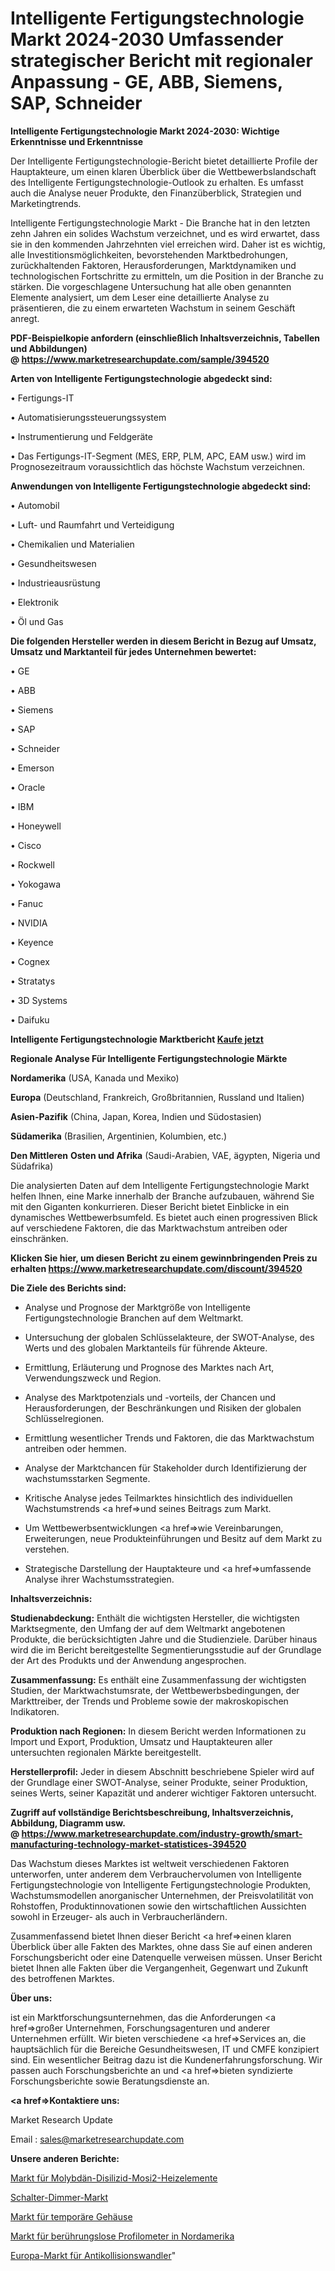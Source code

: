 # Intelligente Fertigungstechnologie Markt 2024-2030 Umfassender strategischer Bericht mit regionaler Anpassung - GE, ABB, Siemens, SAP, Schneider

<strong>Intelligente Fertigungstechnologie Markt 2024-2030: Wichtige Erkenntnisse und Erkenntnisse</strong>

Der Intelligente Fertigungstechnologie-Bericht bietet detaillierte Profile der Hauptakteure, um einen klaren Überblick über die Wettbewerbslandschaft des Intelligente Fertigungstechnologie-Outlook zu erhalten. Es umfasst auch die Analyse neuer Produkte, den Finanzüberblick, Strategien und Marketingtrends.

Intelligente Fertigungstechnologie Markt - Die Branche hat in den letzten zehn Jahren ein solides Wachstum verzeichnet, und es wird erwartet, dass sie in den kommenden Jahrzehnten viel erreichen wird. Daher ist es wichtig, alle Investitionsmöglichkeiten, bevorstehenden Marktbedrohungen, zurückhaltenden Faktoren, Herausforderungen, Marktdynamiken und technologischen Fortschritte zu ermitteln, um die Position in der Branche zu stärken. Die vorgeschlagene Untersuchung hat alle oben genannten Elemente analysiert, um dem Leser eine detaillierte Analyse zu präsentieren, die zu einem erwarteten Wachstum in seinem Geschäft anregt.

<strong><b>PDF-Beispielkopie anfordern (einschließlich Inhaltsverzeichnis, Tabellen und Abbildungen) @ </b></strong><strong><a href=https://www.marketresearchupdate.com/sample/394520><strong>https://www.marketresearchupdate.com/sample/394520</u></a></strong></strong>

<strong>Arten von Intelligente Fertigungstechnologie abgedeckt sind:</strong>

• Fertigungs-IT

• Automatisierungssteuerungssystem

• Instrumentierung und Feldgeräte

• Das Fertigungs-IT-Segment (MES, ERP, PLM, APC, EAM usw.) wird im Prognosezeitraum voraussichtlich das höchste Wachstum verzeichnen.

<strong>Anwendungen von Intelligente Fertigungstechnologie abgedeckt sind:</strong>

• Automobil

• Luft- und Raumfahrt und Verteidigung

• Chemikalien und Materialien

• Gesundheitswesen

• Industrieausrüstung

• Elektronik

• Öl und Gas

<strong>Die folgenden Hersteller werden in diesem Bericht in Bezug auf Umsatz, Umsatz und Marktanteil für jedes Unternehmen bewertet:</strong>

• GE

• ABB

• Siemens

• SAP

• Schneider

• Emerson

• Oracle

• IBM

• Honeywell

• Cisco

• Rockwell

• Yokogawa

• Fanuc

• NVIDIA

• Keyence

• Cognex

• Stratatys

• 3D Systems

• Daifuku

<strong>Intelligente Fertigungstechnologie Marktbericht <a href=https://www.marketresearchupdate.com/buynow/394520>Kaufe jetzt</a></strong>

<strong>Regionale Analyse Für Intelligente Fertigungstechnologie Märkte</strong>

<strong>Nordamerika</strong> (USA, Kanada und Mexiko)

<strong>Europa</strong> (Deutschland, Frankreich, Großbritannien, Russland und Italien)

<strong>Asien-Pazifik</strong> (China, Japan, Korea, Indien und Südostasien)

<strong>Südamerika</strong> (Brasilien, Argentinien, Kolumbien, etc.)

<strong>Den Mittleren</strong> <strong>Osten und Afrika</strong> (Saudi-Arabien, VAE, ägypten, Nigeria und Südafrika)

Die analysierten Daten auf dem Intelligente Fertigungstechnologie Markt helfen Ihnen, eine Marke innerhalb der Branche aufzubauen, während Sie mit den Giganten konkurrieren. Dieser Bericht bietet Einblicke in ein dynamisches Wettbewerbsumfeld. Es bietet auch einen progressiven Blick auf verschiedene Faktoren, die das Marktwachstum antreiben oder einschränken.

<strong>Klicken Sie hier, um diesen Bericht zu einem gewinnbringenden Preis zu erhalten
</strong><strong><a href=https://www.marketresearchupdate.com/discount/394520>https://www.marketresearchupdate.com/discount/394520</b></u></strong></a>

<strong>Die Ziele des Berichts sind:</strong>

- Analyse und Prognose der Marktgröße von Intelligente Fertigungstechnologie Branchen auf dem Weltmarkt.

- Untersuchung der globalen Schlüsselakteure, der SWOT-Analyse, des Werts und des globalen Marktanteils für führende Akteure.

- Ermittlung, Erläuterung und Prognose des Marktes nach Art, Verwendungszweck und Region.

- Analyse des Marktpotenzials und -vorteils, der Chancen und Herausforderungen, der Beschränkungen und Risiken der globalen Schlüsselregionen.

- Ermittlung wesentlicher Trends und Faktoren, die das Marktwachstum antreiben oder hemmen.

- Analyse der Marktchancen für Stakeholder durch Identifizierung der wachstumsstarken Segmente.

- Kritische Analyse jedes Teilmarktes hinsichtlich des individuellen Wachstumstrends <a href=>und</a> seines Beitrags zum Markt.

- Um Wettbewerbsentwicklungen <a href=>wie</a> Vereinbarungen, Erweiterungen, neue Produkteinführungen und Besitz auf dem Markt zu verstehen.

- Strategische Darstellung der Hauptakteure und <a href=>umfas</a>sende Analyse ihrer Wachstumsstrategien.

<strong>Inhaltsverzeichnis:</strong>

<strong>Studienabdeckung:</strong> Enthält die wichtigsten Hersteller, die wichtigsten Marktsegmente, den Umfang der auf dem Weltmarkt angebotenen Produkte, die berücksichtigten Jahre und die Studienziele. Darüber hinaus wird die im Bericht bereitgestellte Segmentierungsstudie auf der Grundlage der Art des Produkts und der Anwendung angesprochen.

<strong>Zusammenfassung:</strong> Es enthält eine Zusammenfassung der wichtigsten Studien, der Marktwachstumsrate, der Wettbewerbsbedingungen, der Markttreiber, der Trends und Probleme sowie der makroskopischen Indikatoren.

<strong>Produktion nach Regionen:</strong> In diesem Bericht werden Informationen zu Import und Export, Produktion, Umsatz und Hauptakteuren aller untersuchten regionalen Märkte bereitgestellt.

<strong>Herstellerprofil:</strong> Jeder in diesem Abschnitt beschriebene Spieler wird auf der Grundlage einer SWOT-Analyse, seiner Produkte, seiner Produktion, seines Werts, seiner Kapazität und anderer wichtiger Faktoren untersucht.

<strong><b>Zugriff auf vollständige Berichtsbeschreibung, Inhaltsverzeichnis, Abbildung, Diagramm usw. @ </b></strong><strong><a href=https://www.marketresearchupdate.com/industry-growth/smart-manufacturing-technology-market-statistices-394520>https://www.marketresearchupdate.com/industry-growth/smart-manufacturing-technology-market-statistices-394520</a></strong>

Das Wachstum dieses Marktes ist weltweit verschiedenen Faktoren unterworfen, unter anderem dem Verbrauchervolumen von Intelligente Fertigungstechnologie von Intelligente Fertigungstechnologie Produkten, Wachstumsmodellen anorganischer Unternehmen, der Preisvolatilität von Rohstoffen, Produktinnovationen sowie den wirtschaftlichen Aussichten sowohl in Erzeuger- als auch in Verbraucherländern.

Zusammenfassend bietet Ihnen dieser Bericht <a href=>einen</a> klaren Überblick über alle Fakten des Marktes, ohne dass Sie auf einen anderen Forschungsbericht oder eine Datenquelle verweisen müssen. Unser Bericht bietet Ihnen alle Fakten über die Vergangenheit, Gegenwart und Zukunft des betroffenen Marktes.

<strong>Über uns:</strong>

 ist ein Marktforschungsunternehmen, das die Anforderungen <a href=>großer</a> Unternehmen, Forschungsagenturen und anderer Unternehmen erfüllt. Wir bieten verschiedene <a href=>Services</a> an, die hauptsächlich für die Bereiche Gesundheitswesen, IT und CMFE konzipiert sind. Ein wesentlicher Beitrag dazu ist die Kundenerfahrungsforschung. Wir passen auch Forschungsberichte an und <a href=>bieten</a> syndizierte Forschungsberichte sowie Beratungsdienste an.

<strong><a href=>Kontaktiere uns:</a></strong>

Market Research Update

Email : sales@marketresearchupdate.com

<strong>Unsere anderen Berichte:</strong>

<a href=https://www.linkedin.com/pulse/molybdenum-disilicide-mosi2-heating-element-market-2023>Markt für Molybdän-Disilizid-Mosi2-Heizelemente</a>

<a href=https://www.linkedin.com/pulse/switch-dimmer-market-2023-remarking-enormous-growth-recent>Schalter-Dimmer-Markt</a>

<a href=https://www.linkedin.com/pulse/temporary-enclosure-market-2023-remarking-enormous>Markt für temporäre Gehäuse</a>

<a href=https://www.linkedin.com/pulse/north-america-non-contact-profilometer-market>Markt für berührungslose Profilometer in Nordamerika</a>

<a href=https://www.linkedin.com/pulse/europe-anti-collision-transducer-market-2023-pointing>Europa-Markt für Antikollisionswandler</a>"
